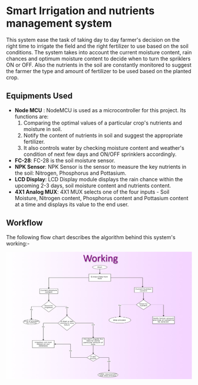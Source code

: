 # Smart Irrigation and nutrients management system

This system ease the task of taking day to day farmer's decision on the right time to irrigate the field and the right fertilizer to use based on the soil conditions.
The system takes into account the current moisture content, rain chances and optimum moisture content to decide when to turn the spriklers ON or OFF.
Also the nutrients in the soil are constantly monitored to suggest the farmer the type and amount of fertilizer to be used based on the planted crop.

## Equipments Used

- **Node MCU** : NodeMCU is used as a microcontroller for this project.
Its functions are:
   1. Comparing the optimal values of a particular crop's nutrients and moisture in soil.
   2. Notify the content of nutrients in soil and suggest the appropriate fertilizer.
   3. It also controls water by checking moisture content and weather's condition of next few days and ON/OFF sprinklers accordingly.
- **FC-28**: FC-28 is the soil moisture sensor.
- **NPK Sensor**: NPK Sensor is the sensor to measure the key nutrients in the soil: Nitrogen, Phosphorus and Pottasium.
- **LCD Display**: LCD Display module displays the rain chance within the upcoming 2-3 days, soil moisture content and nutrients content.
- **4X1 Analog MUX**: 4X1 MUX selects one of the four inputs - Soil Moisture, Nitrogen content, Phosphorus content and Pottasium content at a time and displays its value to the end user. 

## Workflow
The following flow chart describes the algorithm behind this system's working:-


![Flow-chart](https://github.com/Vishesh-dd4723/Productathon/blob/master/Screenshots/2021-03-14%20(2).png)
